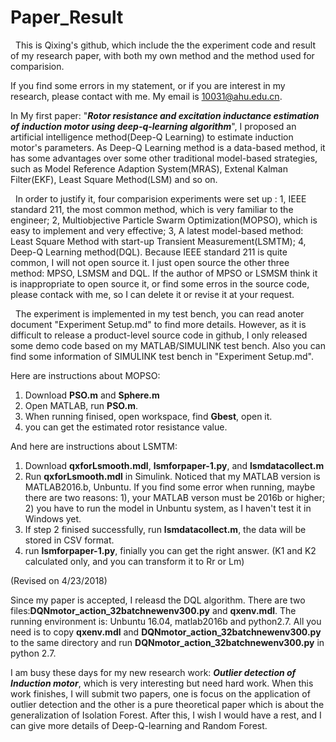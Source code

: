 # Paper_Result
  
  
   This is Qixing's github, which include the the experiment code and result of my research paper, with both my own method and the method used for comparision.
  
   
   If you find some errors in my statement, or if you are interest in my research, please contact with me. My email is 10031@ahu.edu.cn.
 
   
   In My first paper: "***Rotor resistance and excitation inductance estimation of induction motor using deep-q-learning algorithm***", I proposed an artificial intelligence method(Deep-Q Learning) to estimate induction motor's parameters. As Deep-Q Learning method is a data-based method, it has some advantages over some other traditional model-based strategies, such as Model Reference Adaption System(MRAS), Extenal Kalman Filter(EKF), Least Square Method(LSM) and so on.
  
   
   In order to justify it, four comparision experiments were set up : 1, IEEE standard 211, the most common method, which is very familiar to the engineer; 2, Multiobjective Particle Swarm Optimization(MOPSO), which is easy to implement and very effective; 3, A latest model-based method: Least Square Method with start-up Transient Measurement(LSMTM); 4, Deep-Q Learning method(DQL). Because IEEE standard 211 is quite common, I will not open source it. I just open source the other three method: MPSO, LSMSM and DQL. If the author of MPSO or LSMSM think it is inappropriate to open source it, or find some erros in the  source code, please contack with me, so I can delete it or revise it at your request.
   
   The experiment is implemented in my test bench, you can read anoter document "Experiment Setup.md" to find more details. However, as it is difficult to release a product-level source code in github, I only released some demo code based on my MATLAB/SIMULINK test bench. Also you can find some information of SIMULINK test bench in  "Experiment Setup.md".
   
   Here are  instructions about MOPSO:

    
1. Download **PSO.m** and **Sphere.m**
2. Open MATLAB, run **PSO.m**.
3. When running finised, open workspace, find **Gbest**, open it.
4. you can get the estimated rotor resistance value.

   

   
   
  And here are instructions about LSMTM:

1. Download **qxforLsmooth.mdl**, **lsmforpaper-1.py**, and **lsmdatacollect.m**
2. Run **qxforLsmooth.mdl** in Simulink. Noticed that my MATLAB version is MATLAB2016.b, Unbuntu. If you find some error when running, maybe there are two reasons: 1), your MATLAB verson must be 2016b or higher; 2) you have to run the model in Unbuntu system, as I haven't test it in Windows yet.
3. If step 2 finised successfully, run **lsmdatacollect.m**, the data will be stored in CSV format.
4. run **lsmforpaper-1.py**, finially you can get the right answer. (K1 and K2 calculated only, and you can transform it to Rr or Lm)
   
   
   

  (Revised on 4/23/2018) 
  
  Since my paper is accepted, I releasd the DQL algorithm. There are two files:**DQNmotor_action_32batchnewenv300.py** and **qxenv.mdl**. The running environment is: Unbuntu 16.04, matlab2016b and python2.7. All you need is to copy **qxenv.mdl** and **DQNmotor_action_32batchnewenv300.py** to the same directory and run **DQNmotor_action_32batchnewenv300.py** in python 2.7.
  
  I am busy these days for my new research work: ***Outlier detection of Induction motor***, which is very interesting but need hard work. When this work finishes, I will  submit two papers, one is focus on the application of outlier detection and the other is a pure theoretical paper which is about the generalization of Isolation Forest. After this, I wish I would have a rest, and I can give more details of Deep-Q-learning and Random Forest. 
